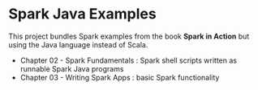 Spark Java Examples
====================

This project bundles Spark examples from the book **Spark in Action** but using the Java language instead of Scala.
+ Chapter 02 - Spark Fundamentals : Spark shell scripts written as runnable Spark Java programs
+ Chapter 03 - Writing Spark Apps : basic Spark functionality
